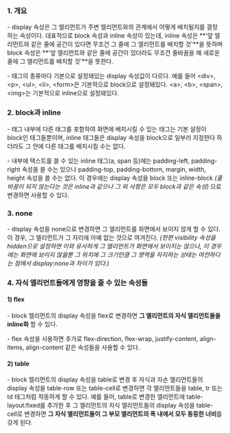 ### 1. 개요

\- display 속성은 그 엘리먼트가 주변 엘리먼트와의 관계에서 어떻게 배치될지를 결정하는 속성이다. 대표적으로 block 속성과 inline 속성이 있는데, inline 속성은 **'앞 엘리먼트와 같은 줄에 공간이 있다면 무조건 그 줄에 그 엘리먼트를 배치할 것'**을 뜻하며 block 속성은 **'앞 엘리먼트와 같은 줄에 공간이 있더라도 무조건 줄바꿈을 해 새로운 줄에 그 엘리먼트를 배치할 것'**을 뜻한다.

\- 태그의 종류마다 기본으로 설정돼있는 display 속성값이 다르다. 예를 들어 \<div>, \<p>, \<ul>, \<li>, \<form>은 기본적으로 block으로 설정돼있다. \<a>, \<b>, \<span>, \<img>는 기본적으로 inline으로 설정돼있다.



### 2. block과 inline

\- 태그 내부에 다른 태그를 포함하여 화면에 배치시킬 수 있는 태그는 기본 설정이 block인 태그들뿐이며, inline 태그들은 display 속성을 block으로 일부러 지정한다 하더라도 그 안에 다른 태그를 배치시킬 수는 없다.

\- 내부에 텍스트를 쓸 수 있는 inline 태그(a, span 등)에는 padding-left, padding-right 속성을 쓸 수는 있으나 padding-top, padding-bottom, margin, width, height 속성을 쓸 수는 없다. 이 경우에는 display 속성을 block 또는 inline-block _(줄바꿈이 되지 않는다는 것은 inline과 같으나 그 외 사항은 모두 block과 같은 속성)_ 으로 변경하면 사용할 수 있다.


### 3. none

\- display 속성을 none으로 변경하면 그 엘리먼트를 화면에서 보이지 않게 할 수 있다. 이 경우, 그 엘리먼트가 그 자리에 아예 없는 것으로 여겨진다. _(한편 visibility 속성을 hidden으로 설정하면 이와 유사하게 그 엘리먼트가 화면에서 보이지는 않으나, 이 경우에는 화면에 보이지 않을뿐 그 위치에 그 크기만큼 그 영역을 차지하는 상태는 여전하다는 점에서 display:none과 차이가 있다.)_


### 4. 자식 엘리먼트들에게 영향을 줄 수 있는 속성들

#### 1) flex

\- block 엘리먼트의 display 속성을 flex로 변경하면 **그 엘리먼트의 자식 엘리먼트들을 inline화** 할 수 있다. 

\- flex 속성을 사용하면 추가로 flex-direction, flex-wrap, justify-content, align-items, align-content 같은 속성들을 사용할 수 있다.


#### 2) table

\- block 엘리먼트의 display 속성을 table로 변경 후 자식과 자손 엘리먼트들의 display 속성을 table-row 또는 table-cell로 변경하면 각 엘리먼트들을 table, tr 또는 td 태그처럼 작동하게 할 수 있다. 예를 들어, table로 변경한 엘리먼트에 table-layout:fixed를 추가한 후 그 엘리먼트의 자식 엘리먼트들의 display 속성을 table-cell로 변경하면 **그 자식 엘리먼트들이 그 부모 엘리먼트의 폭 내에서 모두 동등한 너비**를 갖게 된다.